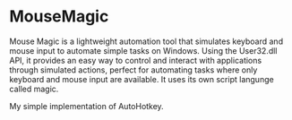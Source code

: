 # MouseMagic

Mouse Magic is a lightweight automation tool that simulates keyboard and mouse input to automate simple tasks on Windows. 
Using the User32.dll API, it provides an easy way to control and interact with applications through simulated actions, perfect for automating tasks where only keyboard and mouse input are available.
It uses its own script langunge called magic.

My simple implementation of AutoHotkey.
